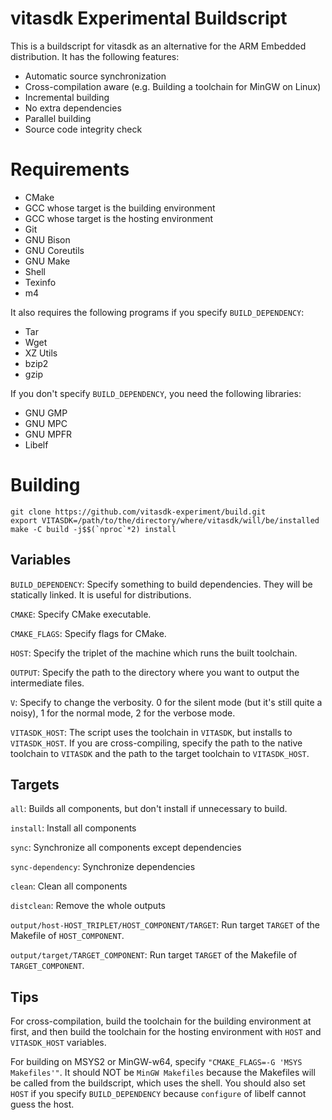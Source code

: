 # vitasdk Experimental Buildscript
This is a buildscript for vitasdk as an alternative for the ARM Embedded
distribution. It has the following features:

* Automatic source synchronization
* Cross-compilation aware (e.g. Building a toolchain for MinGW on Linux)
* Incremental building
* No extra dependencies
* Parallel building
* Source code integrity check

# Requirements

* CMake
* GCC whose target is the building environment
* GCC whose target is the hosting environment
* Git
* GNU Bison
* GNU Coreutils
* GNU Make
* Shell
* Texinfo
* m4

It also requires the following programs if you specify
`BUILD_DEPENDENCY`:

* Tar
* Wget
* XZ Utils
* bzip2
* gzip

If you don't specify `BUILD_DEPENDENCY`, you need the following libraries:

* GNU GMP
* GNU MPC
* GNU MPFR
* Libelf

# Building

```
git clone https://github.com/vitasdk-experiment/build.git
export VITASDK=/path/to/the/directory/where/vitasdk/will/be/installed
make -C build -j$$(`nproc`*2) install
```

## Variables

`BUILD_DEPENDENCY`: Specify something to build dependencies. They will be
statically linked. It is useful for distributions.

`CMAKE`: Specify CMake executable.

`CMAKE_FLAGS`: Specify flags for CMake.

`HOST`: Specify the triplet of the machine which runs the built toolchain.

`OUTPUT`: Specify the path to the directory where you want to output the
intermediate files.

`V`: Specify to change the verbosity. 0 for the silent mode (but it's still
quite a noisy), 1 for the normal mode, 2 for the verbose mode.

`VITASDK_HOST`: The script uses the toolchain in `VITASDK`, but installs to
`VITASDK_HOST`. If you are cross-compiling, specify the path to the native
toolchain to `VITASDK` and the path to the target toolchain to `VITASDK_HOST`.

## Targets

`all`: Builds all components, but don't install if unnecessary to build.

`install`: Install all components

`sync`: Synchronize all components except dependencies

`sync-dependency`: Synchronize dependencies

`clean`: Clean all components

`distclean`: Remove the whole outputs

`output/host-HOST_TRIPLET/HOST_COMPONENT/TARGET`: Run target `TARGET` of
the Makefile of `HOST_COMPONENT`.

`output/target/TARGET_COMPONENT`: Run target `TARGET` of the Makefile of
`TARGET_COMPONENT`.

## Tips
For cross-compilation, build the toolchain for the building environment at
first, and then build the toolchain for the hosting environment with `HOST` and
`VITASDK_HOST` variables.

For building on MSYS2 or MinGW-w64, specify `"CMAKE_FLAGS=-G 'MSYS Makefiles'"`.
It should NOT be `MinGW Makefiles` because the Makefiles will be called from
the buildscript, which uses the shell. You should also set `HOST` if you
specify `BUILD_DEPENDENCY` because `configure` of libelf cannot guess the host.
